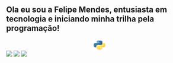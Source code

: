 ## Ola eu sou a Felipe Mendes, entusiasta em tecnologia e iniciando minha trilha pela programação!
<div align="center">
  <a href="https://github.com/0xFelipe">
<img align="center" alt="Felipe-Python" height="30" width="40" src="https://raw.githubusercontent.com/devicons/devicon/master/icons/python/python-original.svg">
    </div>
  <div>
    <a href="https://www.linkedin.com/in/felipesouzam/" target="_blank"><img src="https://img.shields.io/badge/-LinkedIn-%230077B5?style=for-the-badge&logo=linkedin&logoColor=white" target="_blank"></a>
     <a href="https://www.instagram.com/0xfelipe/" target="_blank"><img src="https://img.shields.io/badge/-Instagram-%23E4405F?style=for-the-badge&logo=instagram&logoColor=white" target="_blank"></a>
    <a href="mailto:felipe-souza-mendes@outlook.com" target="_blank"><img src="https://img.shields.io/badge/-Outlook-%230072C6?style=for-the-badge&logo=outlook&logoColor=white" target="_blank"></a>
   
  </div>
